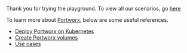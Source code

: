 Thank you for trying the playground. To view all our scenarios, go [here](https://www.katacoda.com/portworx)

To learn more about [Portworx](https://portworx.com/), below are some useful references.
- [Deploy Portworx on Kubernetes](https://docs.portworx.com/scheduler/kubernetes/install.html)
- [Create Portworx volumes](https://docs.portworx.com/portworx-install-with-kubernetes/storage-operations/create-pvcs/)
- [Use cases](https://portworx.com/use-case/kubernetes-storage/)
